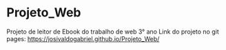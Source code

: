 # Projeto_Web
Projeto de leitor de Ebook do trabalho de web 3° ano
Link do projeto no git pages: https://josivaldogabriel.github.io/Projeto_Web/
